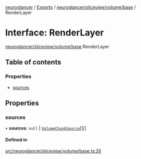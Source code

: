 [neuroglancer](../README.md) / [Exports](../modules.md) / [neuroglancer/sliceview/volume/base](../modules/neuroglancer_sliceview_volume_base.md) / RenderLayer

# Interface: RenderLayer

[neuroglancer/sliceview/volume/base](../modules/neuroglancer_sliceview_volume_base.md).RenderLayer

## Table of contents

### Properties

- [sources](neuroglancer_sliceview_volume_base.RenderLayer.md#sources)

## Properties

### sources

• **sources**: ``null`` \| [`VolumeChunkSource`](neuroglancer_sliceview_volume_base.VolumeChunkSource.md)[][]

#### Defined in

[src/neuroglancer/sliceview/volume/base.ts:26](https://github.com/ActiveBrainAtlas2/neuroglancer/blob/91617476/src/neuroglancer/sliceview/volume/base.ts#L26)
